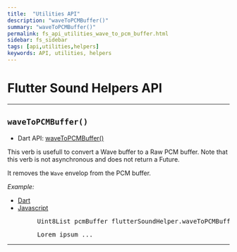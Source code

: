 ```yaml
---
title:  "Utilities API"
description: "waveToPCMBuffer()"
summary: "waveToPCMBuffer()"
permalink: fs_api_utilities_wave_to_pcm_buffer.html
sidebar: fs_sidebar
tags: [api,utilities,helpers]
keywords: API, utilities, helpers
---
```


# Flutter Sound Helpers API

------------------------------------------------------------------------------------------------------------------------

## `waveToPCMBuffer()`

- Dart API: [waveToPCMBuffer()](pages/flutter-sound/api/helper/FlutterSoundHelper/waveToPCMBuffer.html)

This verb is usefull to convert a Wave buffer to a Raw PCM buffer.
Note that this verb is not asynchronous and does not return a Future.

It removes the `Wave` envelop from the PCM buffer.

*Example:*
<ul id="profileTabs" class="nav nav-tabs">
    <li class="active"><a href="#dart" data-toggle="tab">Dart</a></li>
    <li><a href="#javascript" data-toggle="tab">Javascript</a></li>
</ul>
<div class="tab-content">

<div role="tabpanel" class="tab-pane active" id="dart">

<pre>
        Uint8List pcmBuffer flutterSoundHelper.waveToPCMBuffer(inputBuffer: aWaveBuffer);
</pre>

</div>

<div role="tabpanel" class="tab-pane" id="javascript">
<pre>
        Lorem ipsum ...
</pre>
</div>

</div>

----------------------------------------------------------------------------------------------------------------------------
